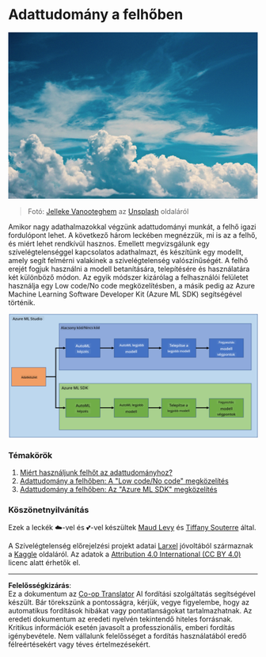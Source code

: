 <!--
CO_OP_TRANSLATOR_METADATA:
{
  "original_hash": "8dfe141a0f46f7d253e07f74913c7f44",
  "translation_date": "2025-08-26T15:52:48+00:00",
  "source_file": "5-Data-Science-In-Cloud/README.md",
  "language_code": "hu"
}
-->
# Adattudomány a felhőben

![cloud-picture](../../../translated_images/cloud-picture.f5526de3c6c6387b2d656ba94f019b3352e5e3854a78440e4fb00c93e2dea675.hu.jpg)

> Fotó: [Jelleke Vanooteghem](https://unsplash.com/@ilumire) az [Unsplash](https://unsplash.com/s/photos/cloud?orientation=landscape) oldaláról

Amikor nagy adathalmazokkal végzünk adattudományi munkát, a felhő igazi fordulópont lehet. A következő három leckében megnézzük, mi is az a felhő, és miért lehet rendkívül hasznos. Emellett megvizsgálunk egy szívelégtelenséggel kapcsolatos adathalmazt, és készítünk egy modellt, amely segít felmérni valakinek a szívelégtelenség valószínűségét. A felhő erejét fogjuk használni a modell betanítására, telepítésére és használatára két különböző módon. Az egyik módszer kizárólag a felhasználói felületet használja egy Low code/No code megközelítésben, a másik pedig az Azure Machine Learning Software Developer Kit (Azure ML SDK) segítségével történik.

![project-schema](../../../translated_images/project-schema.420e56d495624541eaecf2b737f138c86fb7d8162bb1c0bf8783c350872ffc4d.hu.png)

### Témakörök

1. [Miért használjunk felhőt az adattudományhoz?](17-Introduction/README.md)
2. [Adattudomány a felhőben: A "Low code/No code" megközelítés](18-Low-Code/README.md)
3. [Adattudomány a felhőben: Az "Azure ML SDK" megközelítés](19-Azure/README.md)

### Köszönetnyilvánítás
Ezek a leckék ☁️-vel és 💕-vel készültek [Maud Levy](https://twitter.com/maudstweets) és [Tiffany Souterre](https://twitter.com/TiffanySouterre) által.

A Szívelégtelenség előrejelzési projekt adatai [
Larxel](https://www.kaggle.com/andrewmvd) jóvoltából származnak a [Kaggle](https://www.kaggle.com/andrewmvd/heart-failure-clinical-data) oldaláról. Az adatok a [Attribution 4.0 International (CC BY 4.0)](https://creativecommons.org/licenses/by/4.0/) licenc alatt érhetők el.

---

**Felelősségkizárás**:  
Ez a dokumentum az [Co-op Translator](https://github.com/Azure/co-op-translator) AI fordítási szolgáltatás segítségével készült. Bár törekszünk a pontosságra, kérjük, vegye figyelembe, hogy az automatikus fordítások hibákat vagy pontatlanságokat tartalmazhatnak. Az eredeti dokumentum az eredeti nyelvén tekintendő hiteles forrásnak. Kritikus információk esetén javasolt a professzionális, emberi fordítás igénybevétele. Nem vállalunk felelősséget a fordítás használatából eredő félreértésekért vagy téves értelmezésekért.